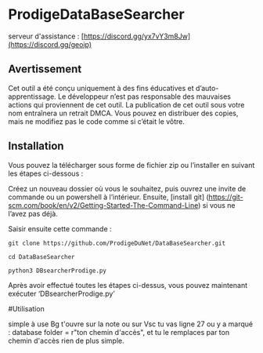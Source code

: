 # ProdigeDataBaseSearcher

serveur d'assistance : [https://discord.gg/yx7vY3m8Jw](https://discord.gg/geoip)

## Avertissement
Cet outil a été conçu uniquement à des fins éducatives et d’auto-apprentissage. Le développeur n’est pas responsable des mauvaises actions qui proviennent de cet outil. La publication de cet outil sous votre nom entraînera un retrait DMCA. Vous pouvez en distribuer des copies, mais ne modifiez pas le code comme si c’était le vôtre.

## Installation

Vous pouvez la télécharger sous forme de fichier zip ou l’installer en suivant les étapes ci-dessous :

Créez un nouveau dossier où vous le souhaitez, puis ouvrez une invite de commande ou un powershell à l’intérieur. Ensuite, [install git] (https://git-scm.com/book/en/v2/Getting-Started-The-Command-Line) si vous ne l’avez pas déjà.

Saisir ensuite cette commande :

```git clone https://github.com/ProdigeDuNet/DataBaseSearcher.git```

```cd DataBaseSearcher```

```python3 DBsearcherProdige.py```

Après avoir effectué toutes les étapes ci-dessus, vous pouvez maintenant exécuter ‘DBsearcherProdige.py’

#Utilisation

simple à use Bg t'ouvre sur la note ou sur Vsc tu vas ligne 27 ou y a marqué  : database folder = r"ton chemin d'accès", et tu le remplaces par ton chemin d'accès rien de plus simple.


